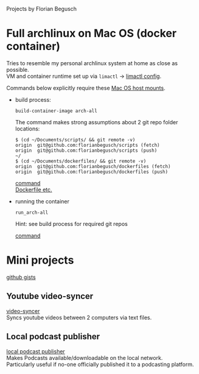 Projects by Florian Begusch

# Full archlinux on Mac OS (docker container)

Tries to resemble my personal archlinux system at home as close as possible.  
VM and container runtime set up via `limactl` -> [limactl config](https://github.com/diepfote/dot-files/blob/master/.lima/default/lima.yaml).

Commands below explicitly require these [Mac OS host mounts](https://github.com/diepfote/dot-files/blob/25f80250cfdd92b2a04c374915c9c0e5628a009f/.lima/default/lima.yaml#L34).

* build process:  
  
  ```
  build-container-image arch-all
  ```

  The command makes strong assumptions about 2 git repo
  folder locations:

  ```
  $ (cd ~/Documents/scripts/ && git remote -v)
  origin  git@github.com:florianbegusch/scripts (fetch)
  origin  git@github.com:florianbegusch/scripts (push)
  ~/
  $ (cd ~/Documents/dockerfiles/ && git remote -v)
  origin  git@github.com:florianbegusch/dockerfiles (fetch)
  origin  git@github.com:florianbegusch/dockerfiles (push)
  ```

  [command](https://github.com/diepfote/scripts/blob/master/bin/build-container-image)  
  [Dockerfile etc.](https://github.com/diepfote/dockerfiles/tree/master/arch-all)

* running the container

  ```
  run_arch-all
  ```

  Hint: see build process for required git repos

  [command](https://github.com/diepfote/scripts/blob/master/bin/run_arch-all)

# Mini projects

[github gists](https://gist.github.com/search?q=user%3Aflorianbegusch+%22mini-project%22&ref=searchresults)


## Youtube video-syncer

[video-syncer](https://github.com/diepfote/golang-tools/tree/master/video-syncer)  
Syncs youtube videos between 2 computers via text files.

## Local podcast publisher  

[local podcast publisher](https://github.com/diepfote/local-podcast-publisher)  
Makes Podcasts available/downloadable on the local network.  
Particularly useful if no-one officially published it to a podcasting platform.
